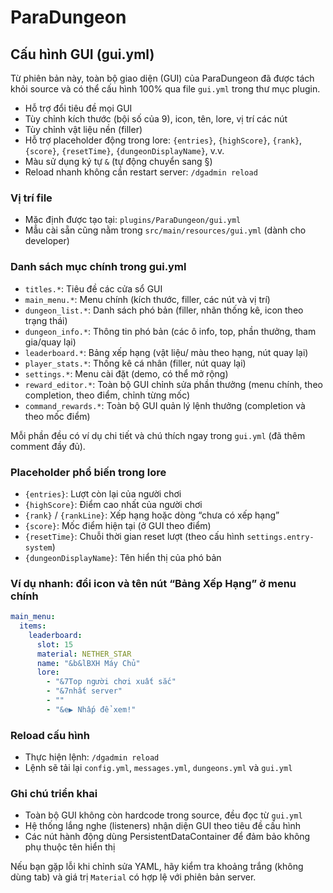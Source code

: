 # ParaDungeon

## Cấu hình GUI (gui.yml)

Từ phiên bản này, toàn bộ giao diện (GUI) của ParaDungeon đã được tách khỏi source và có thể cấu hình 100% qua file `gui.yml` trong thư mục plugin.

- Hỗ trợ đổi tiêu đề mọi GUI
- Tùy chỉnh kích thước (bội số của 9), icon, tên, lore, vị trí các nút
- Tùy chỉnh vật liệu nền (filler)
- Hỗ trợ placeholder động trong lore: `{entries}`, `{highScore}`, `{rank}`, `{score}`, `{resetTime}`, `{dungeonDisplayName}`, v.v.
- Màu sử dụng ký tự `&` (tự động chuyển sang §)
- Reload nhanh không cần restart server: `/dgadmin reload`

### Vị trí file
- Mặc định được tạo tại: `plugins/ParaDungeon/gui.yml`
- Mẫu cài sẵn cũng nằm trong `src/main/resources/gui.yml` (dành cho developer)

### Danh sách mục chính trong gui.yml
- `titles.*`: Tiêu đề các cửa sổ GUI
- `main_menu.*`: Menu chính (kích thước, filler, các nút và vị trí)
- `dungeon_list.*`: Danh sách phó bản (filler, nhãn thống kê, icon theo trạng thái)
- `dungeon_info.*`: Thông tin phó bản (các ô info, top, phần thưởng, tham gia/quay lại)
- `leaderboard.*`: Bảng xếp hạng (vật liệu/ màu theo hạng, nút quay lại)
- `player_stats.*`: Thống kê cá nhân (filler, nút quay lại)
- `settings.*`: Menu cài đặt (demo, có thể mở rộng)
- `reward_editor.*`: Toàn bộ GUI chỉnh sửa phần thưởng (menu chính, theo completion, theo điểm, chỉnh từng mốc)
- `command_rewards.*`: Toàn bộ GUI quản lý lệnh thưởng (completion và theo mốc điểm)

Mỗi phần đều có ví dụ chi tiết và chú thích ngay trong `gui.yml` (đã thêm comment đầy đủ).

### Placeholder phổ biến trong lore
- `{entries}`: Lượt còn lại của người chơi
- `{highScore}`: Điểm cao nhất của người chơi
- `{rank}` / `{rankLine}`: Xếp hạng hoặc dòng “chưa có xếp hạng”
- `{score}`: Mốc điểm hiện tại (ở GUI theo điểm)
- `{resetTime}`: Chuỗi thời gian reset lượt (theo cấu hình `settings.entry-system`)
- `{dungeonDisplayName}`: Tên hiển thị của phó bản

### Ví dụ nhanh: đổi icon và tên nút “Bảng Xếp Hạng” ở menu chính
```yml
main_menu:
  items:
    leaderboard:
      slot: 15
      material: NETHER_STAR
      name: "&b&lBXH Máy Chủ"
      lore:
        - "&7Top người chơi xuất sắc"
        - "&7nhất server"
        - ""
        - "&e▶ Nhấp để xem!"
```

### Reload cấu hình
- Thực hiện lệnh: `/dgadmin reload`
- Lệnh sẽ tải lại `config.yml`, `messages.yml`, `dungeons.yml` và `gui.yml`

### Ghi chú triển khai
- Toàn bộ GUI không còn hardcode trong source, đều đọc từ `gui.yml`
- Hệ thống lắng nghe (listeners) nhận diện GUI theo tiêu đề cấu hình
- Các nút hành động dùng PersistentDataContainer để đảm bảo không phụ thuộc tên hiển thị

Nếu bạn gặp lỗi khi chỉnh sửa YAML, hãy kiểm tra khoảng trắng (không dùng tab) và giá trị `Material` có hợp lệ với phiên bản server.
